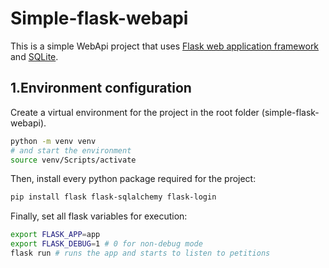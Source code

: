 # Simple-flask-webapi

This is a simple WebApi project that uses [Flask web application framework](https://www.palletsprojects.com/p/flask/ "Flask's Homepage") and [SQLite](https://www.sqlite.org/index.html "SQLite's Homepage").

## 1.Environment configuration

Create a virtual environment for the project in the root folder (simple-flask-webapi).

```bash
python -m venv venv
# and start the environment
source venv/Scripts/activate
```

Then, install every python package required for the project:

```bash
pip install flask flask-sqlalchemy flask-login
```

Finally, set all flask variables for execution:

```bash
export FLASK_APP=app
export FLASK_DEBUG=1 # 0 for non-debug mode
flask run # runs the app and starts to listen to petitions
```

